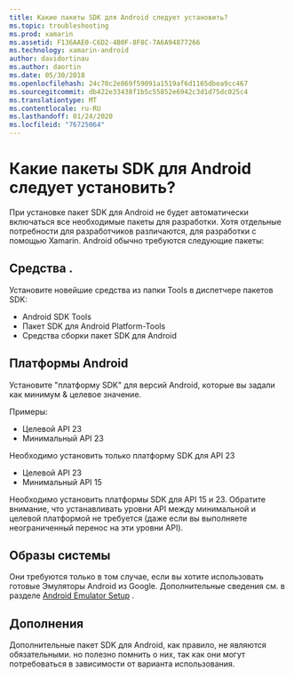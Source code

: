```yaml
---
title: Какие пакеты SDK для Android следует установить?
ms.topic: troubleshooting
ms.prod: xamarin
ms.assetid: F136AAE0-C6D2-4B0F-8F8C-7A6A94877266
ms.technology: xamarin-android
author: davidortinau
ms.author: daortin
ms.date: 05/30/2018
ms.openlocfilehash: 24c70c2e869f59091a1519af6d1165dbea9cc467
ms.sourcegitcommit: db422e33438f1b5c55852e6942c3d1d75dc025c4
ms.translationtype: MT
ms.contentlocale: ru-RU
ms.lasthandoff: 01/24/2020
ms.locfileid: "76725064"
---
```

# <a name="which-android-sdk-packages-should-i-install"></a>Какие пакеты SDK для Android следует установить?

При установке пакет SDK для Android не будет автоматически включаться все необходимые пакеты для разработки. Хотя отдельные потребности для разработчиков различаются, для разработки с помощью Xamarin. Android обычно требуются следующие пакеты:

## <a name="tools"></a>Средства .

Установите новейшие средства из папки Tools в диспетчере пакетов SDK:

- Android SDK Tools
- Пакет SDK для Android Platform-Tools
- Средства сборки пакет SDK для Android

## <a name="android-platforms"></a>Платформы Android

Установите "платформу SDK" для версий Android, которые вы задали как минимум & целевое значение.

Примеры:

- Целевой API 23
- Минимальный API 23

Необходимо установить только платформу SDK для API 23

- Целевой API 23
- Минимальный API 15

Необходимо установить платформы SDK для API 15 и 23. Обратите внимание, что устанавливать уровни API между минимальной и целевой платформой не требуется (даже если вы выполняете неограниченный перенос на эти уровни API).

## <a name="system-images"></a>Образы системы

Они требуются только в том случае, если вы хотите использовать готовые Эмуляторы Android из Google. Дополнительные сведения см. в разделе [Android Emulator Setup](~/android/get-started/installation/android-emulator/index.md) .

## <a name="extras"></a>Дополнения
Дополнительные пакет SDK для Android, как правило, не являются обязательными. но полезно помнить о них, так как они могут потребоваться в зависимости от варианта использования.
